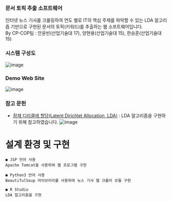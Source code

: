 ### 문서 토픽 추출 소프트웨어
인터넷 뉴스 기사를 크롤링하여 연도 별로 IT의 핵심 주제를 파악할 수 있는 LDA 알고리즘 기반으로 구현된 문서의 토픽(키워드)를 추출하는 웹 소프트웨어입니다.<br/>
By CP-COP팀 : 안윤빈(산업기술대 17), 양현용(산업기술대 15), 한승훈(산업기술대 15)


### 시스템 구성도
![image](https://user-images.githubusercontent.com/50897259/92837698-dbaa8780-f418-11ea-8f86-d8040e8a8653.png)


### Demo Web Site
![image](https://user-images.githubusercontent.com/50897259/92837707-de0ce180-f418-11ea-8d4d-533816e03307.png)


### 참고 문헌
* [잠재 디리클레 할당(Latent Dirichlet Allocation, LDA)](https://wikidocs.net/30708) : LDA 알고리즘을 구현하기 위해 참고하였습니다.
![image](https://user-images.githubusercontent.com/50897259/92837640-ca617b00-f418-11ea-9ea8-14833ac7ebad.png)


# 설계 환경 및 구현 
```
● JSP 언어 사용
Apache Tomcat을 사용하여 웹 프로그램 구현

● Python3 언어 사용 
BeautifulSoup 라이브러리를 사용하여 뉴스 기사 웹 크롤러 모듈 구현

● R Studio
LDA 알고리즘을 구현
```
